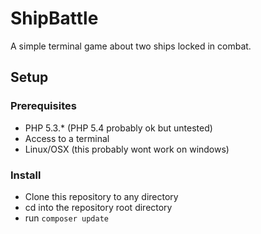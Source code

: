 ShipBattle
==========

A simple terminal game about two ships locked in combat.

Setup
-----

### Prerequisites

- PHP 5.3.* (PHP 5.4 probably ok but untested)
- Access to a terminal
- Linux/OSX (this probably wont work on windows)

### Install

- Clone this repository to any directory
- cd into the repository root directory
- run `composer update`

